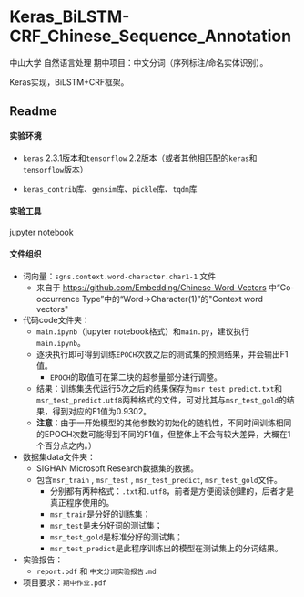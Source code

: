 # Keras_BiLSTM-CRF_Chinese_Sequence_Annotation
中山大学 自然语言处理 期中项目：中文分词（序列标注/命名实体识别）。

Keras实现，BiLSTM+CRF框架。
## Readme

#### 实验环境

- `keras` 2.3.1版本和`tensorflow` 2.2版本（或者其他相匹配的`keras`和`tensorflow`版本）

- `keras_contrib`库、`gensim`库、`pickle`库、`tqdm`库

#### 实验工具

jupyter notebook

#### 文件组织

- 词向量：`sgns.context.word-character.char1-1` 文件
  - 来自于 https://github.com/Embedding/Chinese-Word-Vectors 中“Co-occurrence Type”中的“Word->Character(1)”的"Context word vectors"
- 代码code文件夹：
  - `main.ipynb`（jupyter notebook格式）和`main.py`，建议执行`main.ipynb`。
  - 逐块执行即可得到训练`EPOCH`次数之后的测试集的预测结果，并会输出F1值。
    - `EPOCH`的取值可在第二块的超参量部分进行调整。
  - 结果：训练集迭代运行5次之后的结果保存为`msr_test_predict.txt`和`msr_test_predict.utf8`两种格式的文件，可对比其与`msr_test_gold`的结果，得到对应的F1值为0.9302。
  - **注意**：由于一开始模型的其他参数的初始化的随机性，不同时间训练相同的EPOCH次数可能得到不同的F1值，但整体上不会有较大差异，大概在1个百分点之内。）
- 数据集data文件夹：
  - SIGHAN Microsoft Research数据集的数据。
  - 包含`msr_train` , `msr_test` , `msr_test_predict`,  `msr_test_gold`文件。
    - 分别都有两种格式：`.txt`和`.utf8`，前者是方便阅读创建的，后者才是真正程序使用的。
    - `msr_train`是分好的训练集；
    - `msr_test`是未分好词的测试集；
    - `msr_test_gold`是标准分好的测试集；
    - `msr_test_predict`是此程序训练出的模型在测试集上的分词结果。
- 实验报告：
  - `report.pdf` 和 `中文分词实验报告.md`
- 项目要求：`期中作业.pdf`
